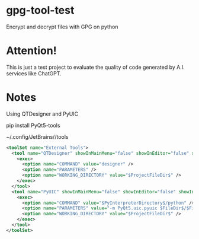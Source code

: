 # gpg-tool-test
Encrypt and decrypt files with GPG on python

# Attention!
This is just a test project to evaluate the quality of code generated by A.I. services like ChatGPT.

# Notes
Using QTDesigner and PyUIC

pip install PyQt5-tools

~/.config/JetBrains/<IDE>/tools

```xml
<toolSet name="External Tools">
  <tool name="QTDesigner" showInMainMenu="false" showInEditor="false" showInProject="false" showInSearchPopup="false" disabled="false" useConsole="true" showConsoleOnStdOut="false" showConsoleOnStdErr="false" synchronizeAfterRun="true">
    <exec>
      <option name="COMMAND" value="designer" />
      <option name="PARAMETERS" />
      <option name="WORKING_DIRECTORY" value="$ProjectFileDir$" />
    </exec>
  </tool>
  <tool name="PyUIC" showInMainMenu="false" showInEditor="false" showInProject="false" showInSearchPopup="false" disabled="false" useConsole="true" showConsoleOnStdOut="false" showConsoleOnStdErr="false" synchronizeAfterRun="true">
    <exec>
      <option name="COMMAND" value="$PyInterpreterDirectory$/python" />
      <option name="PARAMETERS" value="-m PyQt5.uic.pyuic $FileDir$/$FileName$ -o $FileDir$/$FileNameWithoutExtension$.py" />
      <option name="WORKING_DIRECTORY" value="$ProjectFileDir$" />
    </exec>
  </tool>
</toolSet>
```